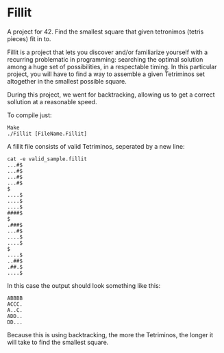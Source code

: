 # Fillit
A project for 42. Find the smallest square that given tetronimos (tetris pieces) fit in to.

Fillit is a project that lets you discover and/or familiarize yourself with a recurring
problematic in programming: searching the optimal solution among a huge set of possibilities,
in a respectable timing. In this particular project, you will have to find a way to
assemble a given Tetriminos set altogether in the smallest possible square.

During this project, we went for backtracking, allowing us to get a correct sollution at a reasonable speed.

To compile just:
```
Make
./Fillit [FileName.Fillit]
```

A fillit file consists of valid Tetriminos, seperated by a new line:
```
cat -e valid_sample.fillit
...#$
...#$
...#$
...#$
$
....$
....$
....$
####$
$
.###$
...#$
....$
....$
$
....$
..##$
.##.$
....$
```
In this case the output should look something like this:
```
ABBBB
ACCC.
A..C.
ADD..
DD...
```
Because this is using backtracking, the more the Tetriminos, the longer it will take to find the smallest square.
